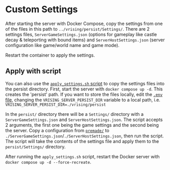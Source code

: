 # Custom Settings

After starting the server with Docker Compose, copy the settings from one of the files in this path to `../vrising/persist/Settings/`. There are 2 settings files, `ServerGameSettings.json` (options for gameplay like castle decay & teleporting with bound items) and `ServerHostSettings.json` (server configuration like game/world name and game mode).

Restart the container to apply the settings.

## Apply with script

You can also use the [`apply_settings.sh` script](../apply_settings.sh) to copy the settings files into the persist directory. First, start the server with `docker compose up -d`. This creates the 'persist' path. If you want to store the files locally, edit the [`.env` file](../.example.env), changing the `VRISING_SERVER_PERSIST_DIR` variable to a local path, i.e. `VRISING_SERVER_PERSIST_DIR=./vrising/persist`

In the `persist/` directory there will be a `Settings/` directory with a `ServerGameSettings.json` and `ServerHostSettings.json`. The script accepts 2 arguments, the first one being the game settings and the second being the server. Copy a configuration from [`premade/`](./premade) to `./ServerGameSettings.json`/`./ServerHostSettings.json`, then run the script. The script will take the contents of the settings file and apply them to the `persist/Settings/` directory.

After running the `apply_settings.sh` script, restart the Docker server with `docker compose up -d --force-recreate`.
